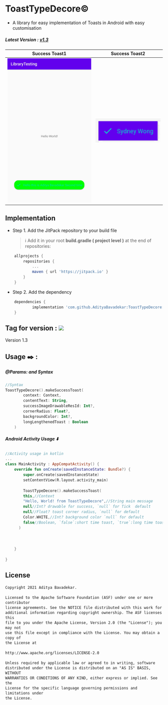 # ToastTypeDecore:copyright:
- A library for easy implementation of Toasts in Android with easy customisation

##### Latest Version : [v1.3](https://github.com/AdityaBavadekar/ToastTypeDecore/releases/tag/v1.3)

Success Toast1 | Success Toast2
---------------- | --------------
| <img src="https://github.com/AdityaBavadekar/ToastTypeDecore/blob/main/20210928_161444.jpg" alt="Success Toast Demo"/> | <img src="https://github.com/AdityaBavadekar/ToastTypeDecore/blob/main/image.png" alt="Success Toast Demo"/> |

## Implementation
- Step 1. Add the JitPack repository to your build file
    >:information_source: Add it in your root __build.gradle ( project level )__ at the end of repositories:
```gradle
	allprojects {
		repositories {
			...
			maven { url 'https://jitpack.io' }
		}
	}
```
- Step 2. Add the dependency
```gradle
	dependencies {
	        implementation 'com.github.AdityaBavadekar:ToastTypeDecore:Tag'
	}
```
## Tag for version : [![](https://jitpack.io/v/AdityaBavadekar/ToastTypeDecore.svg)](https://jitpack.io/#AdityaBavadekar/ToastTypeDecore) 
Version 1.3

## Usage :black_nib: :
##### _@Params: and Syntax_
```kotlin
//Syntax
ToastTypeDecore().makeSuccessToast(
        context: Context,
        contentText: String,
        successImageDrawableResId: Int?,
        cornerRadius: Float?,
        backgroundColor: Int?,
        longLengthenedToast : Boolean
    ) 

```
##### _Android Activity Usage_ :arrow_down:
```kotlin
//Activity usage in kotlin
...
class MainActivity : AppCompatActivity() {
    override fun onCreate(savedInstanceState: Bundle?) {
        super.onCreate(savedInstanceState)
        setContentView(R.layout.activity_main)

        ToastTypeDecore().makeSuccessToast(
        this,//Context
        "Hello, World! from ToastTypeDecore",//String main message
        null//Int? drawable for success, `null` for Tick  default
        null//Float? toast corner radius, `null` for default
        Color.WHITE,//Int? background color `null` for default
        false//Boolean, `false`:short time toast, `true`:long time toast
      ) 



    }
    
}

```

## License

```
Copyright 2021 Aditya Bavadekar.

Licensed to the Apache Software Foundation (ASF) under one or more contributor
license agreements. See the NOTICE file distributed with this work for
additional information regarding copyright ownership. The ASF licenses this
file to you under the Apache License, Version 2.0 (the "License"); you may not
use this file except in compliance with the License. You may obtain a copy of
the License at

http://www.apache.org/licenses/LICENSE-2.0

Unless required by applicable law or agreed to in writing, software
distributed under the License is distributed on an "AS IS" BASIS, WITHOUT
WARRANTIES OR CONDITIONS OF ANY KIND, either express or implied. See the
License for the specific language governing permissions and limitations under
the License.
```
